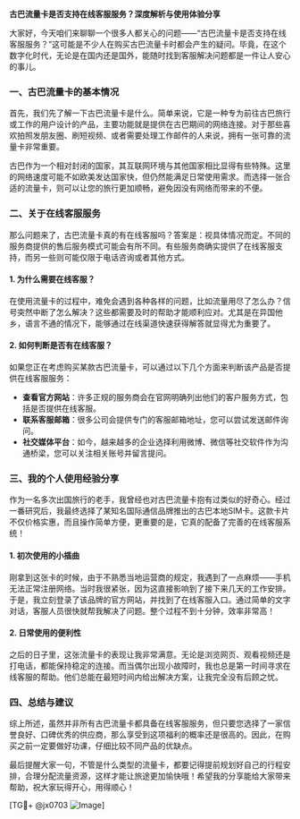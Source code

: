 **古巴流量卡是否支持在线客服服务？深度解析与使用体验分享**

大家好，今天咱们来聊聊一个很多人都关心的问题——“古巴流量卡是否支持在线客服服务？”这可能是不少人在购买古巴流量卡时都会产生的疑问。毕竟，在这个数字化时代，无论是在国内还是国外，能随时找到客服解决问题都是一件让人安心的事儿。

### 一、古巴流量卡的基本情况

首先，我们先了解一下古巴流量卡是什么。简单来说，它是一种专为前往古巴旅行或工作的用户设计的产品，主要功能就是提供在古巴期间的网络连接。对于那些喜欢拍照发朋友圈、刷短视频、或者需要处理工作邮件的人来说，拥有一张可靠的流量卡非常重要。

古巴作为一个相对封闭的国家，其互联网环境与其他国家相比显得有些特殊。这里的网络速度可能不如欧美发达国家快，但仍然能满足日常使用需求。而选择一张合适的流量卡，则可以让您的旅行更加顺畅，避免因没有网络而带来的不便。

### 二、关于在线客服服务

那么问题来了，古巴流量卡真的有在线客服吗？答案是：视具体情况而定。不同的服务商提供的售后服务模式可能会有所不同。有些服务商确实提供了在线客服支持，而另一些则可能仅限于电话咨询或者其他方式。

#### 1. **为什么需要在线客服？**
在使用流量卡的过程中，难免会遇到各种各样的问题，比如流量用尽了怎么办？信号突然中断了怎么解决？这些都需要及时的帮助才能顺利应对。尤其是在异国他乡，语言不通的情况下，能够通过在线渠道快速获得解答就显得尤为重要了。

#### 2. **如何判断是否有在线客服？**
如果您正在考虑购买某款古巴流量卡，可以通过以下几个方面来判断该产品是否提供在线客服服务：
- **查看官方网站**：许多正规的服务商会在官网明确列出他们的客户服务方式，包括是否提供在线客服。
- **联系客服邮箱**：很多公司会提供专门的客服邮箱地址，您可以尝试发送邮件询问。
- **社交媒体平台**：如今，越来越多的企业选择利用微博、微信等社交软件作为沟通桥梁，您可以关注相关账号并留言提问。

### 三、我的个人使用经验分享

作为一名多次出国旅行的老手，我曾经也对古巴流量卡抱有过类似的好奇心。经过一番研究后，我最终选择了某知名国际通信品牌推出的古巴本地SIM卡。这款卡片不仅价格实惠，而且操作简单方便，更重要的是，它真的配备了完善的在线客服系统！

#### 1. **初次使用的小插曲**
刚拿到这张卡的时候，由于不熟悉当地运营商的规定，我遇到了一点麻烦——手机无法正常注册网络。当时我很紧张，因为这直接影响到了接下来几天的工作安排。于是，我立刻登录了该品牌的官方网站，并找到了在线客服入口。通过简单的文字对话，客服人员很快就帮我解决了问题。整个过程不到十分钟，效率非常高！

#### 2. **日常使用的便利性**
之后的日子里，这张流量卡的表现让我非常满意。无论是浏览网页、观看视频还是打电话，都能保持稳定的连接。而当偶尔出现小故障时，我也总是第一时间寻求在线客服的帮助。他们总能在最短时间内给出解决方案，让我完全没有后顾之忧。

### 四、总结与建议

综上所述，虽然并非所有古巴流量卡都具备在线客服服务，但只要您选择了一家信誉良好、口碑优秀的供应商，那么享受到这项福利的概率还是很高的。因此，在购买之前一定要做好功课，仔细比较不同产品的优缺点。

最后提醒大家一句，不管是什么类型的流量卡，都要记得提前规划好自己的行程安排，合理分配流量资源，这样才能让旅途更加愉快哦！希望我的分享能给大家带来帮助，祝大家玩得开心，用得顺心！

[TG💪+ @jx0703 ![Image](https://github.com/user-attachments/assets/dbca1d08-cadb-493c-b0ec-ad6f7a83f270)]